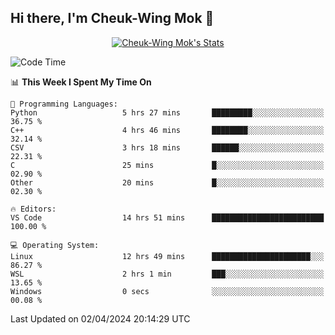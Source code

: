 ## Hi there, I'm Cheuk-Wing Mok 👋

<!--
**mozro0327/mozro0327** is a ✨ _special_ ✨ repository because its `README.md` (this file) appears on your GitHub profile.

Here are some ideas to get you started:

- 🔭 I’m currently working on ...
- 🌱 I’m currently learning ...
- 👯 I’m looking to collaborate on ...
- 🤔 I’m looking for help with ...
- 💬 Ask me about ...
- 📫 How to reach me: ...
- 😄 Pronouns: ...
- ⚡ Fun fact: ...
-->

<p align="center">
  <a href="https://github.com/mozro0327" class="rich-diff-level-one">
    <img src="https://github-readme-stats.vercel.app/api?username=mozro0327&title_color=333&text_color=777" alt="Cheuk-Wing Mok's Stats" >
    <!-- &hide=issues
    <img src="https://github-readme-stats.vercel.app/api?username=mozro0327&hide=issues&title_color=333&text_color=777" alt="Cheuk-Wing Mok's Stats" >
    -->
  </a>
</p>

<!--START_SECTION:waka-->
![Code Time](http://img.shields.io/badge/Code%20Time-2%2C463%20hrs%2015%20mins-blue)

📊 **This Week I Spent My Time On** 

```text
💬 Programming Languages: 
Python                   5 hrs 27 mins       █████████░░░░░░░░░░░░░░░░   36.75 % 
C++                      4 hrs 46 mins       ████████░░░░░░░░░░░░░░░░░   32.14 % 
CSV                      3 hrs 18 mins       ██████░░░░░░░░░░░░░░░░░░░   22.31 % 
C                        25 mins             █░░░░░░░░░░░░░░░░░░░░░░░░   02.90 % 
Other                    20 mins             █░░░░░░░░░░░░░░░░░░░░░░░░   02.30 % 

🔥 Editors: 
VS Code                  14 hrs 51 mins      █████████████████████████   100.00 % 

💻 Operating System: 
Linux                    12 hrs 49 mins      ██████████████████████░░░   86.27 % 
WSL                      2 hrs 1 min         ███░░░░░░░░░░░░░░░░░░░░░░   13.65 % 
Windows                  0 secs              ░░░░░░░░░░░░░░░░░░░░░░░░░   00.08 % 
```


 Last Updated on 02/04/2024 20:14:29 UTC
<!--END_SECTION:waka-->

